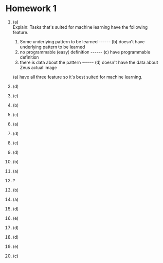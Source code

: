 # Homework 1
1. (a) <br>
   Explain: Tasks that's suited for machine learning have the following feature.<br>
   1. Some underlying pattern to be learned ------ (b) doesn't have underlying pattern to be learned
   2. no programmable (easy) definition ------ (c) have programmable definition
   3. there is data about the pattern ------ (d) doesn't have the data about Zeus actual image
   
    (a) have all three feature so it's best suited for machine learning.
2. (d)
3. (c)
4. (b)
5. (c)
6. (a)
7. (d)
8. (e)
9. (d)
10. (b)
11. (a)
12. ?
13. (b)
14. (a)
15. (d)
16. (e)
17. (d)
18. (d)
19. (e)
20. (c)
